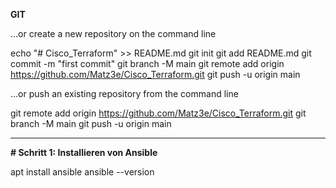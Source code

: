 **GIT**

…or create a new repository on the command line 

echo "# Cisco_Terraform" >> README.md
git init
git add README.md
git commit -m "first commit"
git branch -M main
git remote add origin https://github.com/Matz3e/Cisco_Terraform.git
git push -u origin main


…or push an existing repository from the command line

git remote add origin https://github.com/Matz3e/Cisco_Terraform.git
git branch -M main
git push -u origin main
________


**# Schritt 1: Installieren von Ansible**

apt install ansible
ansible --version
